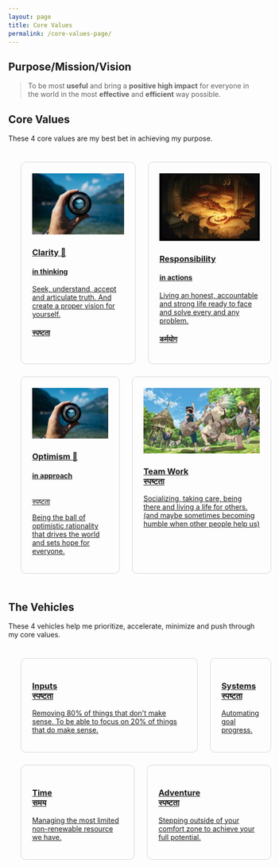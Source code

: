 ```yaml
---
layout: page
title: Core Values
permalink: /core-values-page/
---
```


## Purpose/Mission/Vision

> To be most **useful** and bring a **positive high impact** for everyone in the world in the most **effective** and **efficient** way possible.

## Core Values

These 4 core values are my best bet in achieving my purpose.

<div class="core-values-container">
    <div class="core-values-row">
        <a class="post-link core-values-box col-md-6 col-sm-12" href="/philosophy/core-values/truth">
            <img src="/images/truth-fidility.jpg">
            <h3> Clarity 🔭<h4>in thinking</h4></h3>
            <p class="post-meta-description">Seek, understand, accept and articulate truth. And create a proper vision for yourself.</p>
            <h4>स्पष्टता</h4>
        </a>
        <a class="post-link core-values-box col-md-6 col-sm-12" href="/philosophy/core-values/responsibility">
            <img src="/images/core-values/cave-you-seek.jpg">
            <h3> Responsibility<h4>in actions</h4></h3>
            <p class="post-meta-description">Living an honest, accountable and strong life ready to face and solve every and any problem.</p>
            <h4>कर्मयोग</h4>
        </a>
    </div>
    <div class="core-values-row">
        <a class="post-link core-values-box col-md-6 col-sm-12" href="/philosophy/core-values/peace">
            <img src="/images/truth-fidility.jpg">
            <h3>Optimism 🔭 <h4>in approach</h4><br>स्पष्टता</h3>
            <p class="post-meta-description">Being the ball of optimistic rationality that drives the world and sets hope for everyone.</p>
        </a>
        <a class="post-link core-values-box col-md-6 col-sm-12" href="/philosophy/core-values/team-work">
            <img src="/images/team-work/team-work.webp">
            <h3>Team Work<br>स्पष्टता</h3>
            <p class="post-meta-description">Socializing, taking care, being there and living a life for others. (and maybe sometimes becoming humble when other people help us)</p>
        </a>
    </div>
</div>

## The Vehicles

These 4 vehicles help me prioritize, accelerate, minimize and push through my core values.

<div class="core-values-container">
    <div class="core-values-row">
        <a class="post-link core-values-box col-md-6 col-sm-12" href="/philosophy/core-values/inputs">
            <h3>Inputs<br>स्पष्टता</h3>
            <p class="post-meta-description">Removing 80% of things that don't make sense. To be able to focus on 20% of things that do make sense.</p>
        </a>
        <a class="post-link core-values-box col-md-6 col-sm-12" href="/philosophy/core-values/systems">
            <h3>Systems<br>स्पष्टता</h3>
            <p class="post-meta-description">Automating goal progress.</p>
        </a>
    </div>
    <div class="core-values-row">
       <a class="post-link core-values-box col-md-6 col-sm-12" href="/philosophy/core-values/time">
            <h3>Time<br>समय</h3>
            <p class="post-meta-description">Managing the most limited non-renewable resource we have.</p>
        </a>
        <a class="post-link core-values-box col-md-6 col-sm-12" href="/philosophy/core-values/adventure">
            <h3>Adventure<br>स्पष्टता</h3>
            <p class="post-meta-description">Stepping outside of your comfort zone to achieve your full potential.</p>
        </a>
    </div>
</div>

<style>
    .core-values-container {
        display: flex;
        width: 100%;
        flex-direction: column;
        gap: 25px;
        padding: 25px;

        img {
            max-height: 300px !important;
        }
    }
      @media screen and (max-width: 500px) {
        .core-values-row{
            flex-direction: row;
        }
      }

    
    .core-values-row {
        display: flex;
        gap: 25px;
    }
    .core-values-box.col-md-6 {
        padding: 22px;
        border: 1px solid #00000029;
        border-radius: 10px;
        /*background-color: #1b2335;*/
    }
    .core-values-box:hover{
        border-color: #0074d9;
    }
</style>
